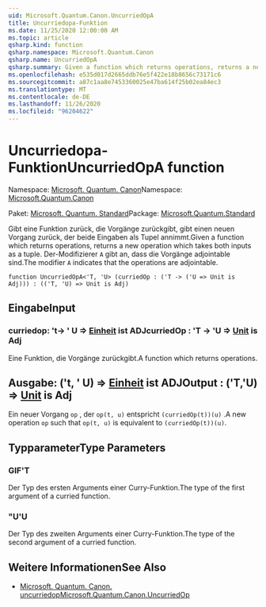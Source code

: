 ```yaml
---
uid: Microsoft.Quantum.Canon.UncurriedOpA
title: Uncurriedopa-Funktion
ms.date: 11/25/2020 12:00:00 AM
ms.topic: article
qsharp.kind: function
qsharp.namespace: Microsoft.Quantum.Canon
qsharp.name: UncurriedOpA
qsharp.summary: Given a function which returns operations, returns a new operation which takes both inputs as a tuple. The modifier `A` indicates that the operations are adjointable.
ms.openlocfilehash: e535d017d2665ddb76e5f422e18b8656c73171c6
ms.sourcegitcommit: a87c1aa8e7453360025e47ba614f25b02ea84ec3
ms.translationtype: MT
ms.contentlocale: de-DE
ms.lasthandoff: 11/26/2020
ms.locfileid: "96204622"
---
```

# <a name="uncurriedopa-function"></a><span data-ttu-id="e5146-102">Uncurriedopa-Funktion</span><span class="sxs-lookup"><span data-stu-id="e5146-102">UncurriedOpA function</span></span>

<span data-ttu-id="e5146-103">Namespace: [Microsoft. Quantum. Canon](xref:Microsoft.Quantum.Canon)</span><span class="sxs-lookup"><span data-stu-id="e5146-103">Namespace: [Microsoft.Quantum.Canon](xref:Microsoft.Quantum.Canon)</span></span>

<span data-ttu-id="e5146-104">Paket: [Microsoft. Quantum. Standard](https://nuget.org/packages/Microsoft.Quantum.Standard)</span><span class="sxs-lookup"><span data-stu-id="e5146-104">Package: [Microsoft.Quantum.Standard](https://nuget.org/packages/Microsoft.Quantum.Standard)</span></span>


<span data-ttu-id="e5146-105">Gibt eine Funktion zurück, die Vorgänge zurückgibt, gibt einen neuen Vorgang zurück, der beide Eingaben als Tupel annimmt.</span><span class="sxs-lookup"><span data-stu-id="e5146-105">Given a function which returns operations, returns a new operation which takes both inputs as a tuple.</span></span>
<span data-ttu-id="e5146-106">Der-Modifizierer `A` gibt an, dass die Vorgänge adjointable sind.</span><span class="sxs-lookup"><span data-stu-id="e5146-106">The modifier `A` indicates that the operations are adjointable.</span></span>

```qsharp
function UncurriedOpA<'T, 'U> (curriedOp : ('T -> ('U => Unit is Adj))) : (('T, 'U) => Unit is Adj)
```


## <a name="input"></a><span data-ttu-id="e5146-107">Eingabe</span><span class="sxs-lookup"><span data-stu-id="e5146-107">Input</span></span>

### <a name="curriedop--t---u--unit--is-adj"></a><span data-ttu-id="e5146-108">curriedop: 't-> ' U => [Einheit](xref:microsoft.quantum.lang-ref.unit)  ist ADJ</span><span class="sxs-lookup"><span data-stu-id="e5146-108">curriedOp : 'T -> 'U => [Unit](xref:microsoft.quantum.lang-ref.unit)  is Adj</span></span>

<span data-ttu-id="e5146-109">Eine Funktion, die Vorgänge zurückgibt.</span><span class="sxs-lookup"><span data-stu-id="e5146-109">A function which returns operations.</span></span>



## <a name="output--tu--unit--is-adj"></a><span data-ttu-id="e5146-110">Ausgabe: ('t, ' U) => [Einheit](xref:microsoft.quantum.lang-ref.unit)  ist ADJ</span><span class="sxs-lookup"><span data-stu-id="e5146-110">Output : ('T,'U) => [Unit](xref:microsoft.quantum.lang-ref.unit)  is Adj</span></span>

<span data-ttu-id="e5146-111">Ein neuer Vorgang `op` , der `op(t, u)` entspricht `(curriedOp(t))(u)` .</span><span class="sxs-lookup"><span data-stu-id="e5146-111">A new operation `op` such that `op(t, u)` is equivalent to `(curriedOp(t))(u)`.</span></span>

## <a name="type-parameters"></a><span data-ttu-id="e5146-112">Typparameter</span><span class="sxs-lookup"><span data-stu-id="e5146-112">Type Parameters</span></span>

### <a name="t"></a><span data-ttu-id="e5146-113">GIF</span><span class="sxs-lookup"><span data-stu-id="e5146-113">'T</span></span>

<span data-ttu-id="e5146-114">Der Typ des ersten Arguments einer Curry-Funktion.</span><span class="sxs-lookup"><span data-stu-id="e5146-114">The type of the first argument of a curried function.</span></span>
### <a name="u"></a><span data-ttu-id="e5146-115">"U</span><span class="sxs-lookup"><span data-stu-id="e5146-115">'U</span></span>

<span data-ttu-id="e5146-116">Der Typ des zweiten Arguments einer Curry-Funktion.</span><span class="sxs-lookup"><span data-stu-id="e5146-116">The type of the second argument of a curried function.</span></span>

## <a name="see-also"></a><span data-ttu-id="e5146-117">Weitere Informationen</span><span class="sxs-lookup"><span data-stu-id="e5146-117">See Also</span></span>

- [<span data-ttu-id="e5146-118">Microsoft. Quantum. Canon. uncurriedop</span><span class="sxs-lookup"><span data-stu-id="e5146-118">Microsoft.Quantum.Canon.UncurriedOp</span></span>](xref:Microsoft.Quantum.Canon.UncurriedOp)